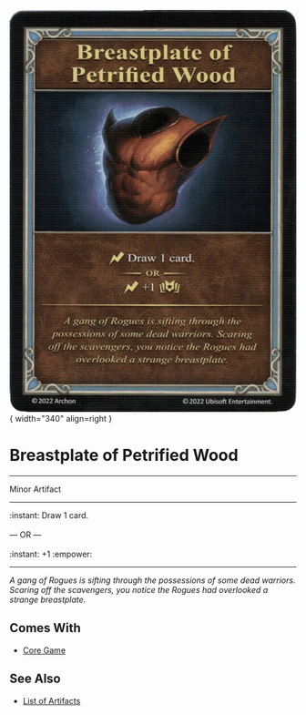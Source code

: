 ![Breastplate of Petrified Wood](../assets/artifacts_minor-breastplate_of_petrified_wood.webp){ width="340" align=right }

# Breastplate of Petrified Wood
___
Minor Artifact
___
:instant: Draw 1 card.<br><br>— OR —<br><br>:instant: +1 :empower:
___
*A gang of Rogues is sifting through the possessions of some dead warriors. Scaring off the scavengers, you notice the Rogues had overlooked a strange breastplate.*


## Comes With

- [Core Game](../content.md)


## See Also

- [List of Artifacts](../artifacts.md)
